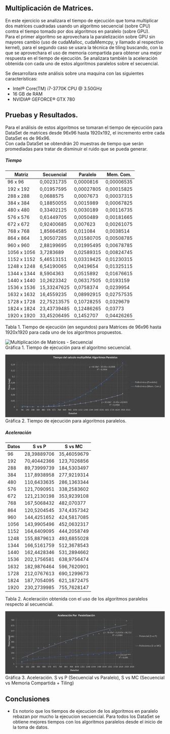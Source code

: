 ## Multiplicación de Matrices.

En este ejercicio se analizara el tiempo de ejecución que toma multiplicar dos matrices cuadradas usando un algoritmo secuencial (sobre CPU) contra el tiempo tomado por dos algoritmos en paralelo (sobre GPU).  
Para el primer algoritmo se aprovechara la paralelización sobre GPU sin mayores cambio (uso de cudaMalloc, cudaMemcpy, y llamado al respectivo kernel), para el segundo caso se usara la técnica de tiling buscando, con la que se aprovechara el uso de memoria compartida para obtener una mejor respuesta en el tiempo de ejecución. Se analizara también la aceleración obtenida con cada uno de estos algoritmos paralelos sobre el secuencial. 

Se desarrollara este análisis sobre una maquina con las siguientes características:

* Intel® Core(TM) i7-3770K CPU @ 3.50GHz
* 16 GB de RAM
* NVIDIA® GEFORCE® GTX 780

## Pruebas y Resultados.

Para el análisis de estos algoritmos se tomaran el tiempo de ejecución para DataSet de matrices desde 96x96 hasta 1920x192, el incremento entre cada DataSet es de 96x96.   
Con cada DataSet se obtendrán 20 muestras de tiempo que serán promediadas para tratar de disminuir el ruido que se pueda generar.

##### Tiempo  

Matriz|	Secuencial|	Paralelo|	Mem. Com.
-----|-----|-----|-----
96 x 96|		0,00231735|		0,0000816|	0,00006535
192 x 192|		0,01957595|		0,00027805|	0,00015825
288 x 288|		0,0688575|		0,0007673|	0,00037315
384 x 384|		0,18850055|		0,0015989|	0,00067825
480 x 480|		0,33402125|		0,0030189|	0,00116735
576 x 576|		0,61449705|		0,0050489|	0,00181665
672 x 672|		0,92400685|		0,007623|	0,00261075
768 x 768|		1,85664585|		0,011084|	0,0038514
864 x 864|		1,90507285|		0,01580705|	0,00508785
960 x 960|		2,88199695|		0,01995495|	0,00678785
1056 x 1056|	3,7283689|		0,02589315|	0,00824745
1152 x 1152|	5,46513151|		0,03319425|	0,01230315
1248 x 1248|	6,54190065|		0,0419654|	0,01325115
1344 x 1344|	8,5904363|		0,0515892|	0,01676615
1440 x 1440|	10,2623342|		0,06317505|	0,0193159
1536 x 1536|	15,33247625|	0,0758374|	0,0239954
1632 x 1632|	16,4559235|		0,08992915|	0,02757535
1728 x 1728|	22,75213575|	0,10728255|	0,0329679
1824 x 1824|	23,43739485|	0,12486265|	0,03773
1920 x 1920|	33,45206495|	0,1452707|	0,04426265
Tabla 1. Tiempo de ejecución (en segundos) para Matrices de 96x96 hasta 1920x1920 para cada uno de los algoritmos propuestos.

![Multiplicación de Matrices - Secuencial](https://github.com/JhonatanBarrera/HPC/blob/master/multiMat/img/time_sec_ten.PNG "Tiempo de Ejecución - Secuencial")  
Gráfica 1. Tiempo de ejecución para el algoritmo secuencial.  

![Multiplicación de Matrices - Paralelo](https://github.com/JhonatanBarrera/HPC/blob/master/multiMat/img/time_par_ten.PNG "Tiempo de Ejecución - Paralelo")  
Gráfica 2. Tiempo de ejecución para algoritmos paralelos.  

##### Aceleración  

Datos|	S vs P|	S vs MC
-----|-----|-----
96|		28,39889706|	35,46059679
192|	70,40442366|	123,7026856
288|	89,73999739|	184,5303497
384|	117,8938958|	277,9219314
480|	110,6433635|	286,1363344
576|	121,7090951|	338,2583602
672|	121,2130198|	353,9239108
768|	167,5068432|	482,070377
864|	120,5204545|	374,4357342
960|	144,4251652|	424,5817085
1056|	143,9905496|	452,0632317
1152|	164,6409095|	444,2058749
1248|	155,8879613|	493,6855028
1344|	166,5161759|	512,3678543
1440|	162,4428346|	531,2894662
1536|	202,1756581|	638,9756474
1632|	182,9876464|	596,7620901
1728|	212,0767613|	690,1299673
1824|	187,7054095|	621,1872475
1920|	230,2739985|	755,7628147
Tabla 2. Aceleración obtenida con el uso de los algoritmos paralelos respecto al secuencial.  

![Multiplicación de Matrices - Aceleración](https://github.com/JhonatanBarrera/HPC/blob/master/multiMat/img/aceleration_ten.PNG "Aceleración")  
Gráfica 3. Aceleración. S vs P (Secuencial vs Paralelo), S vs MC (Secuencial vs Memoria Compartida + Tiling)  

## Conclusiones

* Es notorio que los tiempos de ejecucion de los algoritmos en paralelo rebazan por mucho la ejecucion secuencial. Para todos los DataSet se obtiene mejores tiempos con los algoritmos paralelos desde el inicio de la toma de datos.